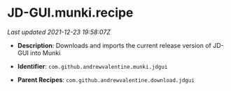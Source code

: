 # JD-GUI.munki.recipe

_Last updated 2021-12-23 19:58:07Z_

- **Description**: Downloads and imports the current release version of JD-GUI into Munki

- **Identifier**: `com.github.andrewvalentine.munki.jdgui`

- **Parent Recipes**: `com.github.andrewvalentine.download.jdgui`